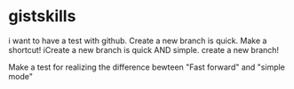 # gistskills

i want to have a test with github.
Create a new branch is quick.
Make a shortcut!
iCreate a new branch is quick AND simple.
create a new branch!

Make a test for realizing the difference bewteen "Fast forward" and "simple mode"

